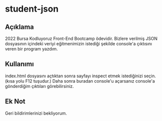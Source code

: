 
# student-json

## Açıklama

2022 Bursa Kodluyoruz Front-End Bootcamp ödevidir.
Bizlere verilmiş JSON dosyasının içindeki veriyi eğitmenimizin istediği şekilde console'a çıktısını veren bir program yazdım.

## Kullanımı

index.html dosyasını açtıktan sonra sayfayı inspect etmek istediğinizi seçin. (kısa yolu F12 tuşudur.) Daha sonra buradan console'u açarsanız console'a gönderdiğim çıktıları görebilirsiniz.

## Ek Not

Geri bildirimlerinizi bekliyorum.